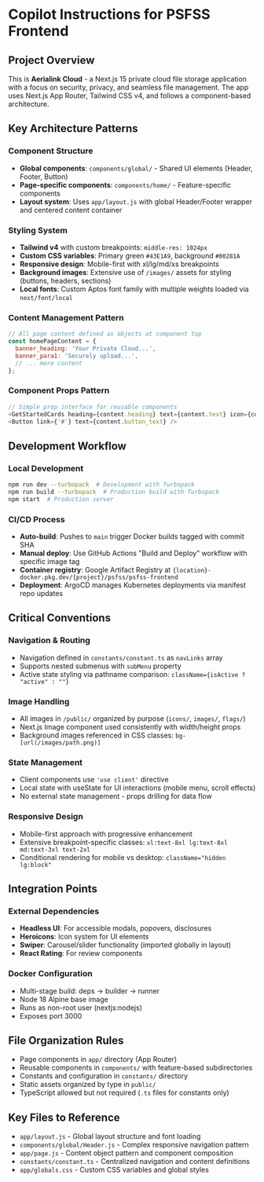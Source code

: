 # Copilot Instructions for PSFSS Frontend

## Project Overview
This is **Aerialink Cloud** - a Next.js 15 private cloud file storage application with a focus on security, privacy, and seamless file management. The app uses Next.js App Router, Tailwind CSS v4, and follows a component-based architecture.

## Key Architecture Patterns

### Component Structure
- **Global components**: `components/global/` - Shared UI elements (Header, Footer, Button)
- **Page-specific components**: `components/home/` - Feature-specific components
- **Layout system**: Uses `app/layout.js` with global Header/Footer wrapper and centered content container

### Styling System
- **Tailwind v4** with custom breakpoints: `middle-res: 1024px` 
- **Custom CSS variables**: Primary green `#43E1A9`, background `#00281A`
- **Responsive design**: Mobile-first with xl/lg/md/xs breakpoints
- **Background images**: Extensive use of `/images/` assets for styling (buttons, headers, sections)
- **Local fonts**: Custom Aptos font family with multiple weights loaded via `next/font/local`

### Content Management Pattern
```javascript
// All page content defined as objects at component top
const homePageContent = {
  banner_heading: 'Your Private Cloud...',
  banner_para1: 'Securely upload...',
  // ... more content
};
```

### Component Props Pattern
```javascript
// Simple prop interface for reusable components
<GetStartedCards heading={content.heading} text={content.text} icon={content.icon} />
<Button link={'#'} text={content.button_text} />
```

## Development Workflow

### Local Development
```bash
npm run dev --turbopack  # Development with Turbopack
npm run build --turbopack  # Production build with Turbopack
npm start  # Production server
```

### CI/CD Process
- **Auto-build**: Pushes to `main` trigger Docker builds tagged with commit SHA
- **Manual deploy**: Use GitHub Actions "Build and Deploy" workflow with specific image tag
- **Container registry**: Google Artifact Registry at `{location}-docker.pkg.dev/{project}/psfss/psfss-frontend`
- **Deployment**: ArgoCD manages Kubernetes deployments via manifest repo updates

## Critical Conventions

### Navigation & Routing
- Navigation defined in `constants/constant.ts` as `navLinks` array
- Supports nested submenus with `subMenu` property
- Active state styling via pathname comparison: `className={isActive ? "active" : ""}`

### Image Handling
- All images in `/public/` organized by purpose (`icons/`, `images/`, `flags/`)
- Next.js Image component used consistently with width/height props
- Background images referenced in CSS classes: `bg-[url(/images/path.png)]`

### State Management
- Client components use `'use client'` directive
- Local state with useState for UI interactions (mobile menu, scroll effects)
- No external state management - props drilling for data flow

### Responsive Design
- Mobile-first approach with progressive enhancement
- Extensive breakpoint-specific classes: `xl:text-8xl lg:text-8xl md:text-3xl text-2xl`
- Conditional rendering for mobile vs desktop: `className="hidden lg:block"`

## Integration Points

### External Dependencies
- **Headless UI**: For accessible modals, popovers, disclosures
- **Heroicons**: Icon system for UI elements
- **Swiper**: Carousel/slider functionality (imported globally in layout)
- **React Rating**: For review components

### Docker Configuration
- Multi-stage build: deps → builder → runner
- Node 18 Alpine base image
- Runs as non-root user (nextjs:nodejs)
- Exposes port 3000

## File Organization Rules
- Page components in `app/` directory (App Router)
- Reusable components in `components/` with feature-based subdirectories
- Constants and configuration in `constants/` directory
- Static assets organized by type in `public/`
- TypeScript allowed but not required (`.ts` files for constants only)

## Key Files to Reference
- `app/layout.js` - Global layout structure and font loading
- `components/global/Header.js` - Complex responsive navigation pattern
- `app/page.js` - Content object pattern and component composition
- `constants/constant.ts` - Centralized navigation and content definitions
- `app/globals.css` - Custom CSS variables and global styles